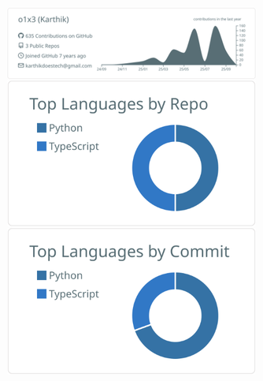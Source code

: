 <p  align="center">
  <img src="https://raw.githubusercontent.com/o1x3/o1x3/master/profile-summary-card-output/default/0-profile-details.svg" alt="github stats"></br>
  <img src="https://raw.githubusercontent.com/o1x3/o1x3/master/profile-summary-card-output/default/1-repos-per-language.svg">
  <img src="https://raw.githubusercontent.com/o1x3/o1x3/master/profile-summary-card-output/default/2-most-commit-language.svg"></br></p>
